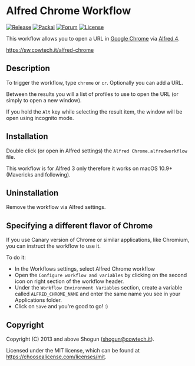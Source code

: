# Alfred Chrome Workflow

[![Release](https://img.shields.io/github/release/ShogunPanda/alfred-chrome.svg)](https://github.com/ShogunPanda/alfred-chrome/releases/latest)
[![Packal](https://img.shields.io/badge/packal-alfred--chrome-green)](http://www.packal.org/workflow/alfred-chrome)
[![Forum](https://img.shields.io/badge/forum-alfred--chrome-yellowgreen)](https://www.alfredforum.com/topic/9473-alfred-chrome-open-url-in-google-chrome-also-with-specific-profile)
[![License](https://img.shields.io/github/license/ShogunPanda/alfred-chrome.svg)](https://github.com/ShogunPanda/alfred-chrome/blob/master/LICENSE.md)

This workflow allows you to open a URL in [Google Chrome](https://www.google.com/chrome/) via [Alfred 4](https://www.alfredapp.com/).

https://sw.cowtech.it/alfred-chrome

## Description

To trigger the workflow, type `chrome` or `cr`. Optionally you can add a URL.

Between the results you will a list of profiles to use to open the URL (or simply to open a new window).

If you hold the `Alt` key while selecting the result item, the window will be open using incognito mode.

## Installation

Double click (or open in Alfred settings) the `Alfred Chrome.alfredworkflow` file.

This workflow is for Alfred 3 only therefore it works on macOS 10.9+ (Mavericks and following).

## Uninstallation

Remove the workflow via Alfred settings.

## Specifying a different flavor of Chrome

If you use Canary version of Chrome or similar applications, like Chromium, you can instruct the workflow to use it.

To do it:

- In the Workflows settings, select Alfred Chrome workflow
- Open the `Configure workflow and variables` by clicking on the second icon on right section of the workflow header.
- Under the `Workflow Environment Variables` section, create a variable called `ALFRED_CHROME_NAME` and enter the same name you see in your Applications folder.
- Click on `Save` and you're good to go! :)

## Copyright

Copyright (C) 2013 and above Shogun (shogun@cowtech.it).

Licensed under the MIT license, which can be found at https://choosealicense.com/licenses/mit.
